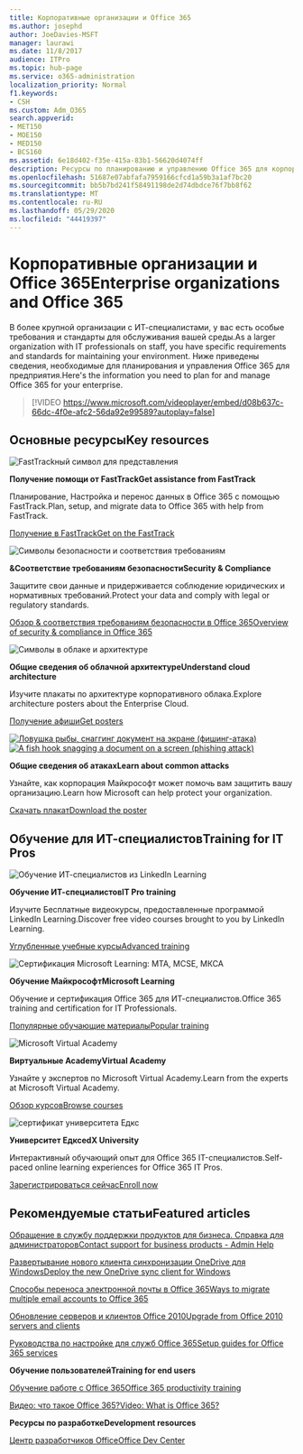 ```yaml
---
title: Корпоративные организации и Office 365
ms.author: josephd
author: JoeDavies-MSFT
manager: laurawi
ms.date: 11/8/2017
audience: ITPro
ms.topic: hub-page
ms.service: o365-administration
localization_priority: Normal
f1.keywords:
- CSH
ms.custom: Adm_O365
search.appverid:
- MET150
- MOE150
- MED150
- BCS160
ms.assetid: 6e18d402-f35e-415a-83b1-56620d4074ff
description: Ресурсы по планированию и управлению Office 365 для корпоративной организации.
ms.openlocfilehash: 51687e07abfafa7959166cfcd1a59b3a1af7bc20
ms.sourcegitcommit: bb5b7bd241f58491198de2d74dbdce76f7bb8f62
ms.translationtype: MT
ms.contentlocale: ru-RU
ms.lasthandoff: 05/29/2020
ms.locfileid: "44419397"
---
```

# <a name="enterprise-organizations-and-office-365"></a><span data-ttu-id="2dbe4-103">Корпоративные организации и Office 365</span><span class="sxs-lookup"><span data-stu-id="2dbe4-103">Enterprise organizations and Office 365</span></span>

<span data-ttu-id="2dbe4-104">В более крупной организации с ИТ-специалистами, у вас есть особые требования и стандарты для обслуживания вашей среды.</span><span class="sxs-lookup"><span data-stu-id="2dbe4-104">As a larger organization with IT professionals on staff, you have specific requirements and standards for maintaining your environment.</span></span> <span data-ttu-id="2dbe4-105">Ниже приведены сведения, необходимые для планирования и управления Office 365 для предприятия.</span><span class="sxs-lookup"><span data-stu-id="2dbe4-105">Here's the information you need to plan for and manage Office 365 for your enterprise.</span></span>
  

> [!VIDEO https://www.microsoft.com/videoplayer/embed/d08b637c-66dc-4f0e-afc2-56da92e99589?autoplay=false]
  
## <a name="key-resources"></a><span data-ttu-id="2dbe4-106">Основные ресурсы</span><span class="sxs-lookup"><span data-stu-id="2dbe4-106">Key resources</span></span>

![FastTrackный символ для представления](media/263443cf-d8bd-460b-ac46-a08323551f3f.png)
  
 <span data-ttu-id="2dbe4-108">**Получение помощи от FastTrack**</span><span class="sxs-lookup"><span data-stu-id="2dbe4-108">**Get assistance from FastTrack**</span></span>
  
<span data-ttu-id="2dbe4-109">Планирование, Настройка и перенос данных в Office 365 с помощью FastTrack.</span><span class="sxs-lookup"><span data-stu-id="2dbe4-109">Plan, setup, and migrate data to Office 365 with help from FastTrack.</span></span>
  
[<span data-ttu-id="2dbe4-110">Получение в FastTrack</span><span class="sxs-lookup"><span data-stu-id="2dbe4-110">Get on the FastTrack</span></span>](https://go.microsoft.com/fwlink/?linkid=238431)
  
![Символы безопасности и соответствия требованиям](media/f96c2cdf-d151-4f44-bb11-20bb7f366a21.png)
  
 <span data-ttu-id="2dbe4-112">**&amp;Соответствие требованиям безопасности**</span><span class="sxs-lookup"><span data-stu-id="2dbe4-112">**Security &amp; Compliance**</span></span>
  
<span data-ttu-id="2dbe4-113">Защитите свои данные и придерживается соблюдение юридических и нормативных требований.</span><span class="sxs-lookup"><span data-stu-id="2dbe4-113">Protect your data and comply with legal or regulatory standards.</span></span>
  
[<span data-ttu-id="2dbe4-114">Обзор &amp; соответствия требованиям безопасности в Office 365</span><span class="sxs-lookup"><span data-stu-id="2dbe4-114">Overview of security &amp; compliance in Office 365</span></span>](https://support.office.com/article/dcb83b2c-ac66-4ced-925d-50eb9698a0b2)
  
![Символы в облаке и архитектуре](media/2850ac8d-4c99-4825-869e-83724c4ef54e.png)
  
 <span data-ttu-id="2dbe4-116">**Общие сведения об облачной архитектуре**</span><span class="sxs-lookup"><span data-stu-id="2dbe4-116">**Understand cloud architecture**</span></span>
  
<span data-ttu-id="2dbe4-117">Изучите плакаты по архитектуре корпоративного облака.</span><span class="sxs-lookup"><span data-stu-id="2dbe4-117">Explore architecture posters about the Enterprise Cloud.</span></span>
  
[<span data-ttu-id="2dbe4-118">Получение афиши</span><span class="sxs-lookup"><span data-stu-id="2dbe4-118">Get posters</span></span>](https://aka.ms/cloudarch)
  
<span data-ttu-id="2dbe4-119">[![Ловушка рыбы, снаггинг документ на экране (фишинг-атака)](media/dc32a996-623a-400c-9b7a-ed1b89a56948.png)](https://aka.ms/commonattacks)</span><span class="sxs-lookup"><span data-stu-id="2dbe4-119">[![A fish hook snagging a document on a screen (phishing attack)](media/dc32a996-623a-400c-9b7a-ed1b89a56948.png)](https://aka.ms/commonattacks)</span></span>
  
 <span data-ttu-id="2dbe4-120">**Общие сведения об атаках**</span><span class="sxs-lookup"><span data-stu-id="2dbe4-120">**Learn about common attacks**</span></span>
  
<span data-ttu-id="2dbe4-121">Узнайте, как корпорация Майкрософт может помочь вам защитить вашу организацию.</span><span class="sxs-lookup"><span data-stu-id="2dbe4-121">Learn how Microsoft can help protect your organization.</span></span>
  
[<span data-ttu-id="2dbe4-122">Скачать плакат</span><span class="sxs-lookup"><span data-stu-id="2dbe4-122">Download the poster</span></span>](https://aka.ms/commonattacks)
  
## <a name="training-for-it-pros"></a><span data-ttu-id="2dbe4-123">Обучение для ИТ-специалистов</span><span class="sxs-lookup"><span data-stu-id="2dbe4-123">Training for IT Pros</span></span>

![Обучение ИТ-специалистов из LinkedIn Learning](media/b951eac7-9d99-42b5-86a3-3058a6445077.png)
  
 <span data-ttu-id="2dbe4-125">**Обучение ИТ-специалистов**</span><span class="sxs-lookup"><span data-stu-id="2dbe4-125">**IT Pro training**</span></span>
  
<span data-ttu-id="2dbe4-126">Изучите Бесплатные видеокурсы, предоставленные программой LinkedIn Learning.</span><span class="sxs-lookup"><span data-stu-id="2dbe4-126">Discover free video courses brought to you by LinkedIn Learning.</span></span>
  
[<span data-ttu-id="2dbe4-127">Углубленные учебные курсы</span><span class="sxs-lookup"><span data-stu-id="2dbe4-127">Advanced training</span></span>](https://support.office.com/article/68cc9b95-0bdc-491e-a81f-ee70b3ec63c5.aspx)
  
![Сертификация Microsoft Learning: MTA, MCSE, МКСА](media/8eab3b6a-5aff-423c-9c57-fd078fdebca8.png)
  
 <span data-ttu-id="2dbe4-129">**Обучение Майкрософт**</span><span class="sxs-lookup"><span data-stu-id="2dbe4-129">**Microsoft Learning**</span></span>
  
<span data-ttu-id="2dbe4-130">Обучение и сертификация Office 365 для ИТ-специалистов.</span><span class="sxs-lookup"><span data-stu-id="2dbe4-130">Office 365 training and certification for IT Professionals.</span></span>
  
[<span data-ttu-id="2dbe4-131">Популярные обучающие материалы</span><span class="sxs-lookup"><span data-stu-id="2dbe4-131">Popular training</span></span>](https://go.microsoft.com/fwlink/?linkid=826247)
  
![Microsoft Virtual Academy](media/1bced083-acd6-4705-9f22-22009166a5d7.png)
  
 <span data-ttu-id="2dbe4-133">**Виртуальные Academy**</span><span class="sxs-lookup"><span data-stu-id="2dbe4-133">**Virtual Academy**</span></span>
  
<span data-ttu-id="2dbe4-134">Узнайте у экспертов по Microsoft Virtual Academy.</span><span class="sxs-lookup"><span data-stu-id="2dbe4-134">Learn from the experts at Microsoft Virtual Academy.</span></span>
  
[<span data-ttu-id="2dbe4-135">Обзор курсов</span><span class="sxs-lookup"><span data-stu-id="2dbe4-135">Browse courses</span></span>](https://go.microsoft.com/fwlink/?linkid=826248)
  
![сертификат университета Едкс](media/c52ff863-94fa-4d6e-b91f-f9057956a7b0.png)
  
 <span data-ttu-id="2dbe4-137">**Университет Едкс**</span><span class="sxs-lookup"><span data-stu-id="2dbe4-137">**edX University**</span></span>
  
<span data-ttu-id="2dbe4-138">Интерактивный обучающий опыт для Office 365 IT-специалистов.</span><span class="sxs-lookup"><span data-stu-id="2dbe4-138">Self-paced online learning experiences for Office 365 IT Pros.</span></span>
  
[<span data-ttu-id="2dbe4-139">Зарегистрироваться сейчас</span><span class="sxs-lookup"><span data-stu-id="2dbe4-139">Enroll now</span></span>](https://go.microsoft.com/fwlink/?linkid=852994)
  
## <a name="featured-articles"></a><span data-ttu-id="2dbe4-140">Рекомендуемые статьи</span><span class="sxs-lookup"><span data-stu-id="2dbe4-140">Featured articles</span></span>

[<span data-ttu-id="2dbe4-141">Обращение в службу поддержки продуктов для бизнеса. Справка для администраторов</span><span class="sxs-lookup"><span data-stu-id="2dbe4-141">Contact support for business products - Admin Help</span></span>](https://support.office.com/article/32a17ca7-6fa0-4870-8a8d-e25ba4ccfd4b)
  
[<span data-ttu-id="2dbe4-142">Развертывание нового клиента синхронизации OneDrive для Windows</span><span class="sxs-lookup"><span data-stu-id="2dbe4-142">Deploy the new OneDrive sync client for Windows</span></span>](https://support.office.com/article/3f3a511c-30c6-404a-98bf-76f95c519668)
  
[<span data-ttu-id="2dbe4-143">Способы переноса электронной почты в Office 365</span><span class="sxs-lookup"><span data-stu-id="2dbe4-143">Ways to migrate multiple email accounts to Office 365</span></span>](https://support.office.com/article/0a4913fe-60fb-498f-9155-a86516418842)
  
[<span data-ttu-id="2dbe4-144">Обновление серверов и клиентов Office 2010</span><span class="sxs-lookup"><span data-stu-id="2dbe4-144">Upgrade from Office 2010 servers and clients</span></span>](upgrade-from-office-2010-servers-and-products.md)
  
[<span data-ttu-id="2dbe4-145">Руководства по настройке для служб Office 365</span><span class="sxs-lookup"><span data-stu-id="2dbe4-145">Setup guides for Office 365 services</span></span>](setup-guides-for-office-365.md)
  
 <span data-ttu-id="2dbe4-146">**Обучение пользователей**</span><span class="sxs-lookup"><span data-stu-id="2dbe4-146">**Training for end users**</span></span>
  
[<span data-ttu-id="2dbe4-147">Обучение работе с Office 365</span><span class="sxs-lookup"><span data-stu-id="2dbe4-147">Office 365 productivity training</span></span>](https://support.office.com/article/af07cb6b-980d-4f33-8599-322582767408)
  
[<span data-ttu-id="2dbe4-148">Видео: что такое Office 365?</span><span class="sxs-lookup"><span data-stu-id="2dbe4-148">Video: What is Office 365?</span></span>](https://support.office.com/article/847caf12-2589-452c-8aca-1c009797678b)
  
 <span data-ttu-id="2dbe4-149">**Ресурсы по разработке**</span><span class="sxs-lookup"><span data-stu-id="2dbe4-149">**Development resources**</span></span>
  
[<span data-ttu-id="2dbe4-150">Центр разработчиков Office</span><span class="sxs-lookup"><span data-stu-id="2dbe4-150">Office Dev Center</span></span>](https://go.microsoft.com/fwlink/?linkid=615418)
  

